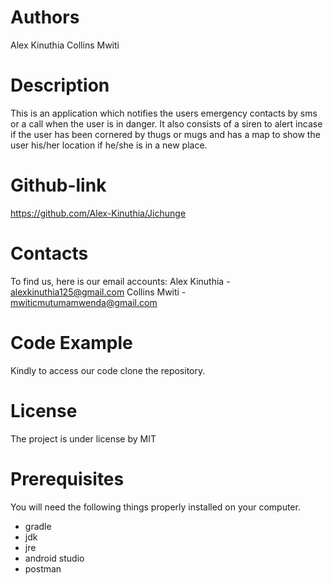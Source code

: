 # Authors
Alex Kinuthia
Collins Mwiti

# Description
This is an application which notifies the users emergency contacts by sms or a call when the user is in danger. It also consists of
a siren to alert incase if the user has been cornered by thugs or mugs and has a map to show the user his/her location if he/she
is in a new place.

# Github-link
https://github.com/Alex-Kinuthia/Jichunge

# Contacts
To find us, here is our email accounts:
Alex Kinuthia - alexkinuthia125@gmail.com
Collins Mwiti - mwiticmutumamwenda@gmail.com 

# Code Example
Kindly to access our code clone the repository.

# License
The project is under license by MIT

# Prerequisites

You will need the following things properly installed on your computer.

* gradle
* jdk
* jre
* android studio
* postman
